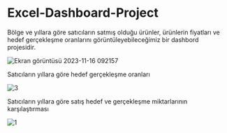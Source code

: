 # Excel-Dashboard-Project
 Bölge ve yıllara göre satıcıların satmış olduğu ürünler, ürünlerin fiyatları ve hedef gerçekleşme oranlarını görüntüleyebileceğimiz bir dashbord projesidir.
 
 

![Ekran görüntüsü 2023-11-16 092157](https://github.com/selinbayatli/Excel-Dashboard-Project/assets/60511370/509c1dd9-0b5a-44e4-ae19-541f9aca22f9)

Satıcıların yıllara göre hedef gerçekleşme oranları

![3](https://github.com/selinbayatli/Excel-Dashboard-Project/assets/60511370/86937df2-849b-49f5-ac79-d6efa238626c)

Satıcıların yıllara göre satış hedef ve gerçekleşme miktarlarının karşılaştırması

![1](https://github.com/selinbayatli/Excel-Dashboard-Project/assets/60511370/e868310f-8fab-4d66-9c8b-a4f85d6f5896)
